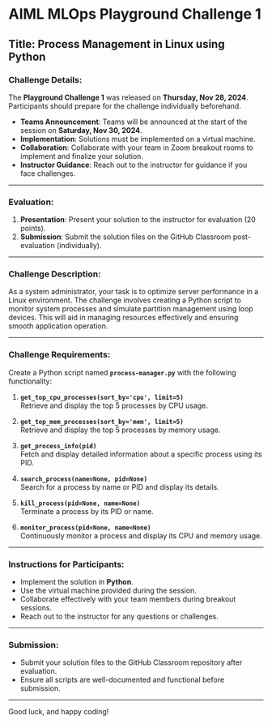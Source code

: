 # AIML MLOps Playground Challenge 1

## Title: Process Management in Linux using Python

### Challenge Details:
The **Playground Challenge 1** was released on **Thursday, Nov 28, 2024**. Participants should prepare for the challenge individually beforehand. 

- **Teams Announcement**: Teams will be announced at the start of the session on **Saturday, Nov 30, 2024**.
- **Implementation**: Solutions must be implemented on a virtual machine.
- **Collaboration**: Collaborate with your team in Zoom breakout rooms to implement and finalize your solution.
- **Instructor Guidance**: Reach out to the instructor for guidance if you face challenges.

---

### Evaluation:
1. **Presentation**: Present your solution to the instructor for evaluation (20 points).
2. **Submission**: Submit the solution files on the GitHub Classroom post-evaluation (individually).

---

### Challenge Description:
As a system administrator, your task is to optimize server performance in a Linux environment. The challenge involves creating a Python script to monitor system processes and simulate partition management using loop devices. This will aid in managing resources effectively and ensuring smooth application operation.

---

### Challenge Requirements:
Create a Python script named **`process-manager.py`** with the following functionality:

1. **`get_top_cpu_processes(sort_by='cpu', limit=5)`**  
   Retrieve and display the top 5 processes by CPU usage.

2. **`get_top_mem_processes(sort_by='mem', limit=5)`**  
   Retrieve and display the top 5 processes by memory usage.

3. **`get_process_info(pid)`**  
   Fetch and display detailed information about a specific process using its PID.

4. **`search_process(name=None, pid=None)`**  
   Search for a process by name or PID and display its details.

5. **`kill_process(pid=None, name=None)`**  
   Terminate a process by its PID or name.

6. **`monitor_process(pid=None, name=None)`**  
   Continuously monitor a process and display its CPU and memory usage.

---

### Instructions for Participants:
- Implement the solution in **Python**.
- Use the virtual machine provided during the session.
- Collaborate effectively with your team members during breakout sessions.
- Reach out to the instructor for any questions or challenges.

---

### Submission:
- Submit your solution files to the GitHub Classroom repository after evaluation.
- Ensure all scripts are well-documented and functional before submission.

---

Good luck, and happy coding!

